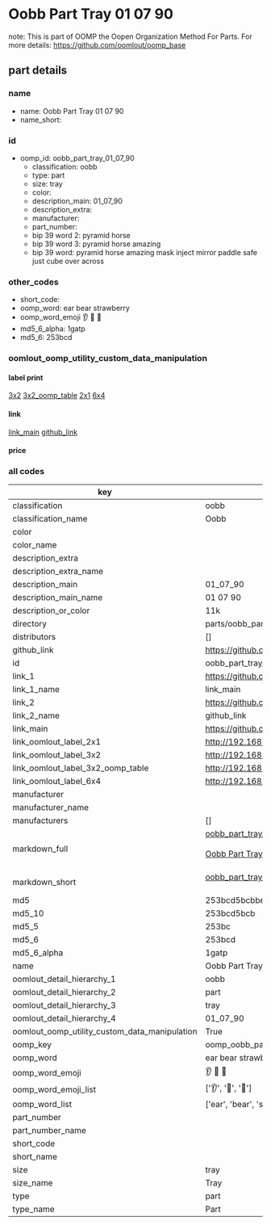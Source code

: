 # Oobb Part Tray 01 07 90  

note: This is part of OOMP the Oopen Organization Method For Parts. For more details: https://github.com/oomlout/oomp_base

##  part details





### name
* name: Oobb Part Tray 01 07 90
* name_short: 
### id
* oomp_id: oobb_part_tray_01_07_90
  * classification: oobb
  * type: part
  * size: tray
  * color: 
  * description_main: 01_07_90
  * description_extra: 
  * manufacturer: 
  * part_number: 
  * bip 39 word 2: pyramid horse
  * bip 39 word 3: pyramid horse amazing
  * bip 39 word: pyramid horse amazing mask inject mirror paddle safe just cube over across

### other_codes
* short_code: 
* oomp_word: ear bear strawberry
* oomp_word_emoji :ear: :bear: :strawberry:
* md5_6_alpha: 1gatp
* md5_6: 253bcd






### oomlout_oomp_utility_custom_data_manipulation
#### label print
[3x2](http://192.168.1.245:1112/?label=oomp%201gatp)
[3x2_oomp_table](http://192.168.1.107:1112/?label=oomp%201gatp)
[2x1](http://192.168.1.242:1112/?label=oomp%201gatp)
[6x4](http://192.168.1.55:1112/?label=oomp%201gatp)    

#### link

[link_main](https://github.com/oomlout/oomlout_oomp_current_version_messy/tree/main/parts/oobb_part_tray_01_07_90) [github_link](https://github.com/oomlout/oomlout_oomp_part_src/tree/main/parts/oobb_part_tray_01_07_90)                             

#### price







### all codes 
| key | value |  
| --- | --- |  
| classification | oobb |  
| classification_name | Oobb |  
| color |  |  
| color_name |  |  
| description_extra |  |  
| description_extra_name |  |  
| description_main | 01_07_90 |  
| description_main_name | 01 07 90 |  
| description_or_color | 11k |  
| directory | parts/oobb_part_tray_01_07_90 |  
| distributors | [] |  
| github_link | https://github.com/oomlout/oomlout_oomp_part_src/tree/main/parts/oobb_part_tray_01_07_90 |  
| id | oobb_part_tray_01_07_90 |  
| link_1 | https://github.com/oomlout/oomlout_oomp_current_version_messy/tree/main/parts/oobb_part_tray_01_07_90 |  
| link_1_name | link_main |  
| link_2 | https://github.com/oomlout/oomlout_oomp_part_src/tree/main/parts/oobb_part_tray_01_07_90 |  
| link_2_name | github_link |  
| link_main | https://github.com/oomlout/oomlout_oomp_current_version_messy/tree/main/parts/oobb_part_tray_01_07_90 |  
| link_oomlout_label_2x1 | http://192.168.1.242:1112/?label=oomp%201gatp |  
| link_oomlout_label_3x2 | http://192.168.1.245:1112/?label=oomp%201gatp |  
| link_oomlout_label_3x2_oomp_table | http://192.168.1.107:1112/?label=oomp%201gatp |  
| link_oomlout_label_6x4 | http://192.168.1.55:1112/?label=oomp%201gatp |  
| manufacturer |  |  
| manufacturer_name |  |  
| manufacturers | [] |  
| markdown_full | [oobb_part_tray_01_07_90](https://github.com/oomlout/oomlout_oomp_current_version_messy/tree/main/parts/oobb_part_tray_01_07_90)<br>[](https://github.com/oomlout/oomlout_oomp_current_version_messy/tree/main/parts/oobb_part_tray_01_07_90)<br>[Oobb Part Tray 01 07 90](https://github.com/oomlout/oomlout_oomp_current_version_messy/tree/main/parts/oobb_part_tray_01_07_90)<br><br> |  
| markdown_short | [oobb_part_tray_01_07_90](https://github.com/oomlout/oomlout_oomp_current_version_messy/tree/main/parts/oobb_part_tray_01_07_90)<br><br> |  
| md5 | 253bcd5bcbbe13da363a08860f9b7578 |  
| md5_10 | 253bcd5bcb |  
| md5_5 | 253bc |  
| md5_6 | 253bcd |  
| md5_6_alpha | 1gatp |  
| name | Oobb Part Tray 01 07 90 |  
| oomlout_detail_hierarchy_1 | oobb |  
| oomlout_detail_hierarchy_2 | part |  
| oomlout_detail_hierarchy_3 | tray |  
| oomlout_detail_hierarchy_4 | 01_07_90 |  
| oomlout_oomp_utility_custom_data_manipulation | True |  
| oomp_key | oomp_oobb_part_tray_01_07_90 |  
| oomp_word | ear bear strawberry |  
| oomp_word_emoji | :ear: :bear: :strawberry: |  
| oomp_word_emoji_list | [':ear:', ':bear:', ':strawberry:'] |  
| oomp_word_list | ['ear', 'bear', 'strawberry'] |  
| part_number |  |  
| part_number_name |  |  
| short_code |  |  
| short_name |  |  
| size | tray |  
| size_name | Tray |  
| type | part |  
| type_name | Part |  
